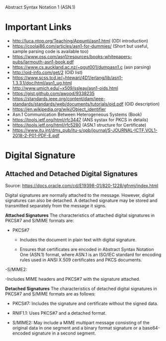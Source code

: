 Abstract Syntax Notation 1 (ASN.1)






# Important Links
- http://luca.ntop.org/Teaching/Appunti/asn1.html (ODI introduction)
- https://coolaj86.com/articles/asn1-for-dummies/ (Short but useful, sample parsing code is available too)
- https://www.oss.com/asn1/resources/books-whitepapers-pubs/larmouth-asn1-book.pdf
- https://www.cs.auckland.ac.nz/~pgut001/dumpasn1.c (asn parsing)
- http://oid-info.com/get/2 (OID list)
- https://www.scss.tcd.ie/~htewari/4D1/erlang/lib/asn1-1.3.3.1/doc/html/asn1_ug.html
- http://www.umich.edu/~x509/ssleay/asn1-oids.html
- https://gist.github.com/awood/9338235
- https://standards.ieee.org/content/dam/ieee-standards/standards/web/documents/tutorials/oid.pdf (OID description)
- https://en.wikipedia.org/wiki/Object_identifier
- Asn.1 Communication Between Heterogeneous Systems (Book)
- https://tools.ietf.org/html/rfc3447 (ANS systax for PKCS in details)
- https://tools.ietf.org/html/rfc5280 (ASN.1 structure for Certificate)
- https://www.itu.int/dms_pub/itu-s/opb/journal/S-JOURNAL-ICTF.VOL1-2018-2-P01-PDF-E.pdf








# Digital Signature

## Attached and Detached Digital Signatures
Source: https://docs.oracle.com/cd/E19398-01/820-1228/gfnmj/index.html

Digital signatures are normally attached to the message. However, digital signatures can also be detached. A detached signature may be stored and transmitted separately from the message it signs. 

**Attached Signatures**
The characteristics of attached digital signatures in PKCS#7 and S/MIME formats are:

- PKCS#7
  - Includes the document in plain text with digital signature.

  - Ensures that certificates are encoded in Abstract Syntax Notation One (ASN.1) format, where ASN.1 is an ISO/IEC standard for encoding rules used in ANSI X.509 certificates and PKCS documents.

-S/MIME2:

  -Includes MIME headers and PKCS#7 with the signature attached.

**Detached Signatures**
The characteristics of detached digital signatures in PKCS#7 and S/MIME formats are as follows:

- PKCS#7: Includes the signature and certificate without the signed data.

- RNIF1.1: Uses PKCS#7 and a detached format.

- S/MIME2: May include a MIME multipart message consisting of the original data in one segment and a binary format signature or a base64-encoded signature in a second segment.
